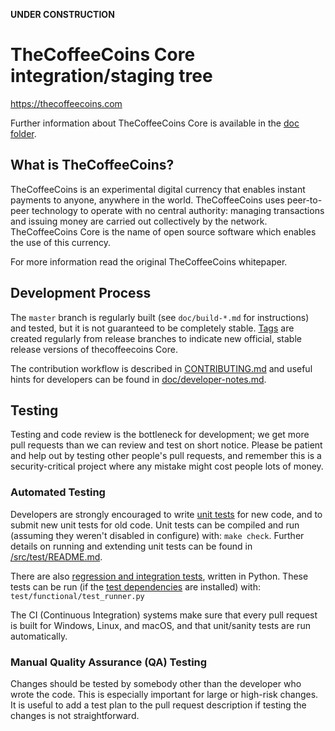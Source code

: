 **UNDER CONSTRUCTION**

TheCoffeeCoins Core integration/staging tree
=====================================

https://thecoffeecoins.com

Further information about TheCoffeeCoins Core is available in the [doc folder](/doc).

What is TheCoffeeCoins?
----------------

TheCoffeeCoins is an experimental digital currency that enables instant payments to
anyone, anywhere in the world. TheCoffeeCoins uses peer-to-peer technology to operate
with no central authority: managing transactions and issuing money are carried
out collectively by the network. TheCoffeeCoins Core is the name of open source
software which enables the use of this currency.

For more information read the original TheCoffeeCoins whitepaper.

Development Process
-------------------

The `master` branch is regularly built (see `doc/build-*.md` for instructions) and tested, but it is not guaranteed to be
completely stable. [Tags](https://github.com/thecoffeecoins/thecoffeecoins/tags) are created
regularly from release branches to indicate new official, stable release versions of thecoffeecoins Core.

The contribution workflow is described in [CONTRIBUTING.md](CONTRIBUTING.md)
and useful hints for developers can be found in [doc/developer-notes.md](doc/developer-notes.md).

Testing
-------

Testing and code review is the bottleneck for development; we get more pull
requests than we can review and test on short notice. Please be patient and help out by testing
other people's pull requests, and remember this is a security-critical project where any mistake might cost people
lots of money.

### Automated Testing

Developers are strongly encouraged to write [unit tests](src/test/README.md) for new code, and to
submit new unit tests for old code. Unit tests can be compiled and run
(assuming they weren't disabled in configure) with: `make check`. Further details on running
and extending unit tests can be found in [/src/test/README.md](/src/test/README.md).

There are also [regression and integration tests](/test), written
in Python.
These tests can be run (if the [test dependencies](/test) are installed) with: `test/functional/test_runner.py`

The CI (Continuous Integration) systems make sure that every pull request is built for Windows, Linux, and macOS,
and that unit/sanity tests are run automatically.

### Manual Quality Assurance (QA) Testing

Changes should be tested by somebody other than the developer who wrote the
code. This is especially important for large or high-risk changes. It is useful
to add a test plan to the pull request description if testing the changes is
not straightforward.